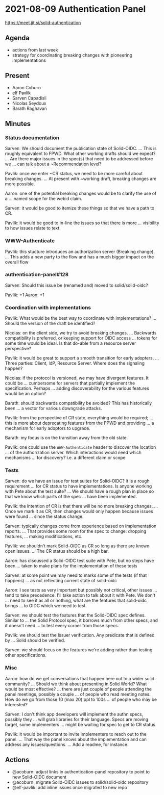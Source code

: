 # 2021-08-09 Authentication Panel

https://meet.jit.si/solid-authentication

## Agenda

* actions from last week
* strategy for coordinating breaking changes with pioneering implementations

## Present

* Aaron Coburn
* elf Pavlik
* Sarven Capadisli
* Nicolas Seydoux
* Barath Raghavan

## Minutes

### Status documentation

Sarven: We should document the publication state of Solid-OIDC.
... This is roughly equivalent to FPWD. What other working drafts should we expect?
... Are there major issues in the spec(s) that need to be addressed before we
... can talk about a ~Recommendation level?

Pavlik: once we enter ~CR status, we need to be more careful about breaking changes.
... At present with ~working draft, breaking changes are more possible.

Aaron: one of the potential breaking changes would be to clarify the use of a
... named scope for the webid claim.

Sarven: it would be good to itemize these things so that we have a path to CR.

Pavlik: it would be good to in-line the issues so that there is more
... visibility to how issues relate to text

### WWW-Authenticate

Pavlik: this stucture introduces an authorization server (Breaking change).
... This adds a new party to the flow and has a much bigger impact on the overall flow

### authentication-panel#128

Sarven: Should this issue be (renamed and) moved to solid/solid-oidc?

Pavlik: +1
Aaron: +1

### Coordination with implementations

Pavlik: What would be the best way to coordinate with implementations?
... Should the version of the draft be identified?

Nicolas: on the client side, we try to avoid breaking changes.
... Backwards compatibility is preferred, or keeping support for OIDC access
... tokens for some time would be ideal. Is that do-able from a resource server perspective?

Pavlik: it would be great to support a smooth transition for early adopters.
... Three parties: Client, IdP, Resource Server. Where does the signaling happen?

Nicolas: if the protocol is versioned, we may have divergent features. It could be
... cumbersome for servers that partially implement the specification. Perhaps
... adding discoverability for the various features would be an option?

Barath: should backwards compatibility be avoided? This has historically been
... a vector for various downgrade attacks.

Pavlik: from the perspective of CR state, everything would be required;
... this is more about deprecating features from the FPWD and providing
... a mechanism for early adoptors to upgrade.

Barath: my focus is on the transition away from the old state.

Pavlik: one could use the `WWW-Authenticate` header to discover the location
... of the authorization server. Which interactions would need which mechanisms
... for discovery? i.e. a different claim or scope

### Tests

Sarven: do we have an issue for test suites for Solid-OIDC? It is a rough requirement
... for CR status to have implementations. Is anyone working with Pete about the test suite?
... We should have a rough plan in place so that we know which parts of the spec
... have been implemented.

Pavlik: the intention of CR is that there will be no more breaking changes.
... Once we mark it as CR, then changes would only happen because issues were found
... since the status change.

Sarven: typically changes come from experience based on implementation reports.
... That provides some room for the spec to change: dropping features,
... making modifications, etc.

Pavlik: we shouldn't mark Solid-OIDC as CR so long as there are known open issues.
... The CR status should be a high bar.

Aaron: has discussed a Solid-OIDC test suite with Pete, but no steps have been
... taken to make plans for the implementation of these tests

Sarven: at some point we may need to marks some of the tests (if that happens)
... as not reflecting current state of solid-oidc

Aaron: I see tests as very important but possibly not critical, other issues
... tend to take precedence. I'll take action to talk about it with Pete. We don't
... need to see it as all or nothing, what are the features that solid-oidc brings
... to OIDC which we need to test.

Sarven: we should test the features that the Solid-OIDC spec defines. Similar to
... the Solid Protocol spec, it borrows much from other specs, and it doesn't need
... to test every corner from those specs.

Pavlik: we should test the Issuer verification. Any predicate that is defined by
... Solid should be verified.

Sarven: we should focus on the features we're adding rather than testing other specifications.

### Misc

Aaron: how do we get conversations that happen here out to a wider solid community?
... Should we think about presenting in Solid World? What would be most effective?
... there are just couple of people attending the panel meetings, possibly a couple
... of people who read meeting notes. How do we go from those 10 (max 20) ppl to 100s
... of people who may be interested?

Sarven: I don't think app developers will implement the authn specs, possibly they
... will grab libraries for their language. Specs are moving target, some implementers
... might be waiting for spec to get to CR status.

Pavlik: it would be important to invite implementers to reach out to the panel.
... That way the panel knows about the implementation and can address any issues/questions.
... Add a readme, for instance.

## Actions

* @acoburn: adjust links in authentication-panel repository to point to new Solid-OIDC document
* @acoburn: migrate Solid-OIDC issues to solid/solid-oidc repository
* @elf-pavlik: add inline issues once migrated to new repo
